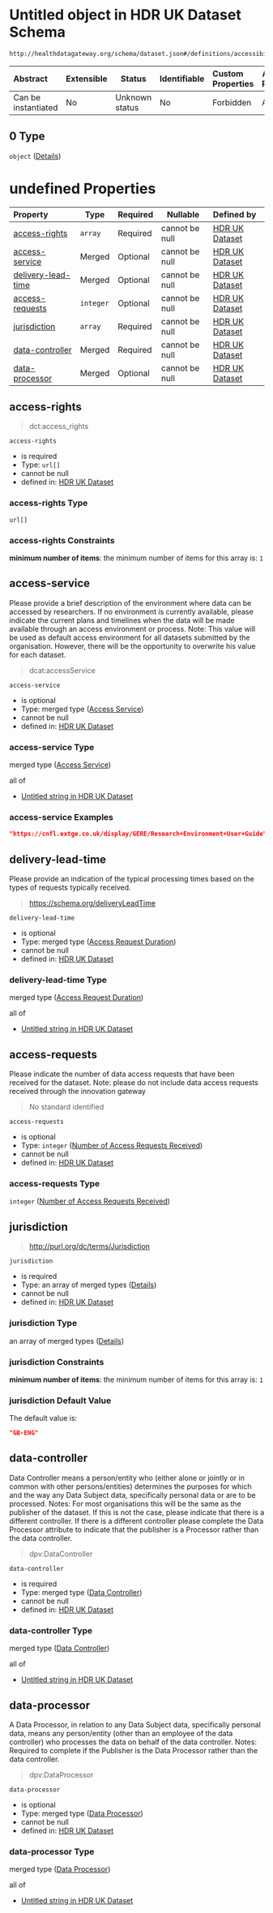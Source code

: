 # Untitled object in HDR UK Dataset Schema

```txt
http://healthdatagateway.org/schema/dataset.json#/definitions/accessibility/properties/access/allOf/0
```




| Abstract            | Extensible | Status         | Identifiable | Custom Properties | Additional Properties | Access Restrictions | Defined In                                                                 |
| :------------------ | ---------- | -------------- | ------------ | :---------------- | --------------------- | ------------------- | -------------------------------------------------------------------------- |
| Can be instantiated | No         | Unknown status | No           | Forbidden         | Allowed               | none                | [dataset.schema.json\*](../out/dataset.schema.json "open original schema") |

## 0 Type

`object` ([Details](dataset-definitions-access.md))

# undefined Properties

| Property                                  | Type      | Required | Nullable       | Defined by                                                                                                                                                                                             |
| :---------------------------------------- | --------- | -------- | -------------- | :----------------------------------------------------------------------------------------------------------------------------------------------------------------------------------------------------- |
| [access-rights](#access-rights)           | `array`   | Required | cannot be null | [HDR UK Dataset](dataset-definitions-access-properties-access-rights.md "http&#x3A;//healthdatagateway.org/schema/dataset.json#/definitions/access/properties/access-rights")                          |
| [access-service](#access-service)         | Merged    | Optional | cannot be null | [HDR UK Dataset](dataset-definitions-access-properties-access-service.md "http&#x3A;//healthdatagateway.org/schema/dataset.json#/definitions/access/properties/access-service")                        |
| [delivery-lead-time](#delivery-lead-time) | Merged    | Optional | cannot be null | [HDR UK Dataset](dataset-definitions-access-properties-access-request-duration.md "http&#x3A;//healthdatagateway.org/schema/dataset.json#/definitions/access/properties/delivery-lead-time")           |
| [access-requests](#access-requests)       | `integer` | Optional | cannot be null | [HDR UK Dataset](dataset-definitions-access-properties-number-of-access-requests-received-1.md "http&#x3A;//healthdatagateway.org/schema/dataset.json#/definitions/access/properties/access-requests") |
| [jurisdiction](#jurisdiction)             | `array`   | Required | cannot be null | [HDR UK Dataset](dataset-definitions-access-properties-number-of-access-requests-received.md "http&#x3A;//healthdatagateway.org/schema/dataset.json#/definitions/access/properties/jurisdiction")      |
| [data-controller](#data-controller)       | Merged    | Required | cannot be null | [HDR UK Dataset](dataset-definitions-access-properties-data-controller.md "http&#x3A;//healthdatagateway.org/schema/dataset.json#/definitions/access/properties/data-controller")                      |
| [data-processor](#data-processor)         | Merged    | Optional | cannot be null | [HDR UK Dataset](dataset-definitions-access-properties-data-processor.md "http&#x3A;//healthdatagateway.org/schema/dataset.json#/definitions/access/properties/data-processor")                        |

## access-rights




> dct:access_rights 
>

`access-rights`

-   is required
-   Type: `url[]`
-   cannot be null
-   defined in: [HDR UK Dataset](dataset-definitions-access-properties-access-rights.md "http&#x3A;//healthdatagateway.org/schema/dataset.json#/definitions/access/properties/access-rights")

### access-rights Type

`url[]`

### access-rights Constraints

**minimum number of items**: the minimum number of items for this array is: `1`

## access-service

Please provide a brief description of the environment where data can be accessed by researchers. If no environment is currently available, please indicate the current plans and timelines when the data will be made available through an access environment or process. Note: This value will be used as default access environment for all datasets submitted by the organisation. However, there will be the opportunity to overwrite his value for each dataset.


> dcat:accessService 
>

`access-service`

-   is optional
-   Type: merged type ([Access Service](dataset-definitions-access-properties-access-service.md))
-   cannot be null
-   defined in: [HDR UK Dataset](dataset-definitions-access-properties-access-service.md "http&#x3A;//healthdatagateway.org/schema/dataset.json#/definitions/access/properties/access-service")

### access-service Type

merged type ([Access Service](dataset-definitions-access-properties-access-service.md))

all of

-   [Untitled string in HDR UK Dataset](dataset-definitions-longdescription.md "check type definition")

### access-service Examples

```json
"https://cnfl.extge.co.uk/display/GERE/Research+Environment+User+Guide"
```

## delivery-lead-time

Please provide an indication of the typical processing times based on the types of requests typically received.


> <https://schema.org/deliveryLeadTime>
>

`delivery-lead-time`

-   is optional
-   Type: merged type ([Access Request Duration](dataset-definitions-access-properties-access-request-duration.md))
-   cannot be null
-   defined in: [HDR UK Dataset](dataset-definitions-access-properties-access-request-duration.md "http&#x3A;//healthdatagateway.org/schema/dataset.json#/definitions/access/properties/delivery-lead-time")

### delivery-lead-time Type

merged type ([Access Request Duration](dataset-definitions-access-properties-access-request-duration.md))

all of

-   [Untitled string in HDR UK Dataset](dataset-definitions-accessrequestduration.md "check type definition")

## access-requests

Please indicate the number of data access requests that have been received for the dataset. Note: please do not include data access requests received through the innovation gateway


> No standard identified
>

`access-requests`

-   is optional
-   Type: `integer` ([Number of Access Requests Received](dataset-definitions-access-properties-number-of-access-requests-received-1.md))
-   cannot be null
-   defined in: [HDR UK Dataset](dataset-definitions-access-properties-number-of-access-requests-received-1.md "http&#x3A;//healthdatagateway.org/schema/dataset.json#/definitions/access/properties/access-requests")

### access-requests Type

`integer` ([Number of Access Requests Received](dataset-definitions-access-properties-number-of-access-requests-received-1.md))

## jurisdiction




> <http://purl.org/dc/terms/Jurisdiction>
>

`jurisdiction`

-   is required
-   Type: an array of merged types ([Details](dataset-definitions-access-properties-number-of-access-requests-received-items.md))
-   cannot be null
-   defined in: [HDR UK Dataset](dataset-definitions-access-properties-number-of-access-requests-received.md "http&#x3A;//healthdatagateway.org/schema/dataset.json#/definitions/access/properties/jurisdiction")

### jurisdiction Type

an array of merged types ([Details](dataset-definitions-access-properties-number-of-access-requests-received-items.md))

### jurisdiction Constraints

**minimum number of items**: the minimum number of items for this array is: `1`

### jurisdiction Default Value

The default value is:

```json
"GB-ENG"
```

## data-controller

Data Controller means a person/entity who (either alone or jointly or in common with other persons/entities) determines the purposes for which and the way any Data Subject data, specifically personal data or are to be processed. Notes: For most organisations this will be the same as the publisher of the dataset. If this is not the case, please indicate that there is a different controller. If there is a different controller please complete the Data Processor attribute to indicate that the publisher is a Processor rather than the data controller.


>  dpv:DataController
>

`data-controller`

-   is required
-   Type: merged type ([Data Controller](dataset-definitions-access-properties-data-controller.md))
-   cannot be null
-   defined in: [HDR UK Dataset](dataset-definitions-access-properties-data-controller.md "http&#x3A;//healthdatagateway.org/schema/dataset.json#/definitions/access/properties/data-controller")

### data-controller Type

merged type ([Data Controller](dataset-definitions-access-properties-data-controller.md))

all of

-   [Untitled string in HDR UK Dataset](dataset-definitions-longdescription.md "check type definition")

## data-processor

A Data Processor, in relation to any Data Subject data, specifically personal data, means any person/entity (other than an employee of the data controller) who processes the data on behalf of the data controller. Notes: Required to complete if the Publisher is the Data Processor rather than the data controller.


> dpv:DataProcessor
>

`data-processor`

-   is optional
-   Type: merged type ([Data Processor](dataset-definitions-access-properties-data-processor.md))
-   cannot be null
-   defined in: [HDR UK Dataset](dataset-definitions-access-properties-data-processor.md "http&#x3A;//healthdatagateway.org/schema/dataset.json#/definitions/access/properties/data-processor")

### data-processor Type

merged type ([Data Processor](dataset-definitions-access-properties-data-processor.md))

all of

-   [Untitled string in HDR UK Dataset](dataset-definitions-longdescription.md "check type definition")
